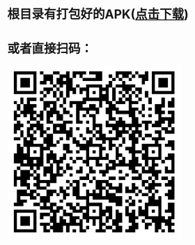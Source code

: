 # 根目录有打包好的APK([点击下载](https://raw.githubusercontent.com/ArchangelXu/hp-app/master/app-release.apk))

# 或者直接扫码：

![qr_code](https://raw.githubusercontent.com/ArchangelXu/hp-app/master/apk_url.png)


